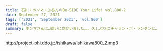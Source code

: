 ```yaml
---
title: 石川・ホンマ・ぶるんのBe-SIDE Your Life! vol.800-2
date: September 27, 2021
tags: ['2021', 'September 2021', 'vol.800']
draft: false
summary: ホンマさんは…戦いに向かいました。。。久しぶりにチャラン・ポ・ランタンと…
---
```


http://project-phi.ddo.jp/ishikawa/ishikawa800_2.mp3